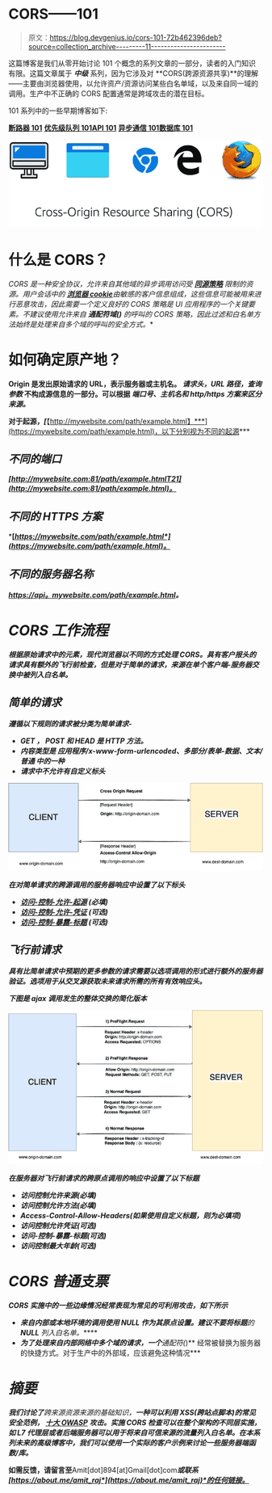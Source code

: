 # CORS——101

> 原文：<https://blog.devgenius.io/cors-101-72b462396deb?source=collection_archive---------11----------------------->

这篇博客是我们从零开始讨论 101 个概念的系列文章的一部分，读者的入门知识有限。这篇文章属于 ***中级*** 系列，因为它涉及对 **CORS(跨源资源共享)**的理解——主要由浏览器使用，以允许资产/资源访问某些白名单域，以及来自同一域的调用。生产中不正确的 CORS 配置通常是跨域攻击的潜在目标。

101 系列中的一些早期博客如下:

[**断路器 101**](/circuit-breaker-pattern-101-be2d7fdb656) [**优先级队列 101**](/priority-queues-101-40eb4f6f5ee9)[**API 101**](/api-101-773ec501b485) [**异步通信 101**](/async-communication-101-b04d5c95333a)[**数据库 101**](/database-101-13d593ec4078)[](/database-design-101-7c019d69b97f)

**![](img/a144b4a3bde91198dc739b24609cc112.png)**

# **什么是 CORS？**

**CORS 是一种安全协议，允许来自其他域的异步调用访问受 [**同源策略**](https://developer.mozilla.org/en-US/docs/Web/Security/Same-origin_policy) 限制的资源。用户会话中的 [**浏览器 cookie**](https://en.wikipedia.org/wiki/HTTP_cookie)由敏感的客户信息组成，这些信息可能被用来进行恶意攻击，因此需要一个定义良好的 CORS 策略是 UI 应用程序的一个关键要素。不建议使用允许来自 ***通配符域(*)*** 的呼叫的 CORS 策略，因此过滤和白名单方法始终是处理来自多个域的呼叫的安全方式。**

# **如何确定原产地？**

**Origin 是发出原始请求的 URL，表示服务器或主机名。 ***请求头，URL 路径，查询参数*** 不构成源信息的一部分。可以根据 ***端口号、主机名和 http/https 方案来区分来源。*****

**对于起源，*[***【http://mywebsite.com/path/example.html】***](https://mywebsite.com/path/example.html)，以下分别视为不同的起源***

## *****不同的端口*****

***[http://mywebsite.com:81/path/example.htmlT21](http://mywebsite.com:81/path/example.html)。***

## *****不同的 HTTPS 方案*****

***[*https://mywebsite.com/path/example.html*](https://mywebsite.com/path/example.html)。***

## *****不同的服务器名称*****

***[*https://api。mywebsite.com/path/example.html*](https://api.%20mywebsite.com/path/example.html)。***

# ***CORS 工作流程***

***根据原始请求中的元素，现代浏览器以不同的方式处理 CORS。具有客户报头的请求具有额外的飞行前检查，但是对于简单的请求，来源在单个客户端-服务器交换中被列入白名单。***

## ***简单的请求***

***遵循以下规则的请求被分类为简单请求-***

*   *****GET** ， **POST** 和 **HEAD** 是 **HTTP** 方法。***
*   *****内容类型**是 ***应用程序/x-www-form-urlencoded、多部分/表单-数据、文本/普通*** 中的一种***
*   ***请求中不允许有自定义标头***

***![](img/f6d64cd49a1a3d34bda98d45be04dcac.png)***

***在对简单请求的跨源调用的服务器响应中设置了以下标头***

*   ***[**访问-控制-允许-起源**](http://www.w3.org/TR/2012/WD-cors-20120403/#access-control-allow-origin-response-header) (必填)***
*   ***[**访问-控制-允许-凭证**](http://www.w3.org/TR/2012/WD-cors-20120403/#access-control-allow-credentials-response-header) (可选)***
*   ***[**访问-控制-暴露-标题**](http://www.w3.org/TR/2012/WD-cors-20120403/#access-control-expose-headers-response-header) (可选)***

## ***飞行前请求***

***具有比简单请求中预期的更多参数的请求需要以选项调用的形式进行额外的服务器验证。**选项**用于从交叉源获取未来请求所需的所有有效响应头。***

***下图是 ajax 调用发生的整体交换的简化版本***

***![](img/e9ef279fb3b13254bb63ad79941d1676.png)***

***在服务器对飞行前请求的跨原点调用的响应中设置了以下标题***

*   *****访问控制允许来源**(必填)***
*   *****访问控制允许方法**(必填)***
*   *****Access-Control-Allow-Headers**(如果使用自定义标题，则为必填项)***
*   *****访问控制允许凭证**(可选)***
*   *****访问-控制-暴露-标题**(可选)***
*   *****访问控制最大年龄**(可选)***

# ***CORS 普通支票***

***CORS 实施中的一些边缘情况经常表现为常见的可利用攻击，如下所示***

*   ***来自内部或本地环境的调用使用 **NULL** 作为其原点设置。建议不要将标题**的 **NULL** 列入白名单。*****
*   ***为了处理来自内部网络中多个域的请求，一个**通配符(*)** 经常被替换为服务器的快捷方式。对于生产中的外部域，应该避免这种情况***

# ***摘要***

***我们讨论了**跨来源资源来源的基础知识，**一种可以利用 XSS(跨站点脚本)的常见安全范例， [**十大 OWASP**](https://owasp.org/www-project-top-ten/) 攻击。实施 CORS 检查可以在整个架构的不同层实施，如 **L7 代理层**或者后端服务器可以用于将来自可信来源的流量列入白名单。在本系列未来的高级博客中，我们可以使用一个实际的客户示例来讨论一些服务器端函数/库。***

****如需反馈，请留言至****Amit[dot]894[at]Gmail[dot]com****或联系*[*https://about.me/amit_raj*](https://about.me/amit_raj)*的任何链接。****